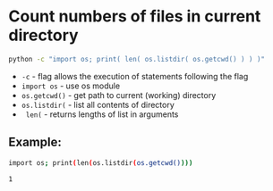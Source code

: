 # Count numbers of files in current directory

```bash
python -c "import os; print( len( os.listdir( os.getcwd() ) ) )"
```

- `-c` - flag allows the execution of statements following the flag
- `import os` - use os module
- `os.getcwd()` - get path to current (working) directory
- `os.listdir(` - list all contents of directory
- ` len(` - returns lengths of list in arguments

## Example: 
```bash
import os; print(len(os.listdir(os.getcwd())))
```
```
1

```
